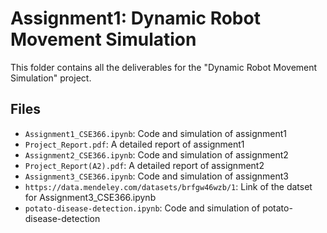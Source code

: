 # Assignment1: Dynamic Robot Movement Simulation

This folder contains all the deliverables for the "Dynamic Robot Movement Simulation" project.

## Files
- `Assignment1_CSE366.ipynb`: Code and simulation of assignment1
- `Project_Report.pdf`: A detailed report of assignment1
- `Assignment2_CSE366.ipynb`: Code and simulation of assignment2
- `Project_Report(A2).pdf`: A detailed report of assignment2
- `Assignment3_CSE366.ipynb`: Code and simulation of assignment3
- `https://data.mendeley.com/datasets/brfgw46wzb/1`: Link of the datset for Assignment3_CSE366.ipynb
- `potato-disease-detection.ipynb`: Code and simulation of potato-disease-detection
